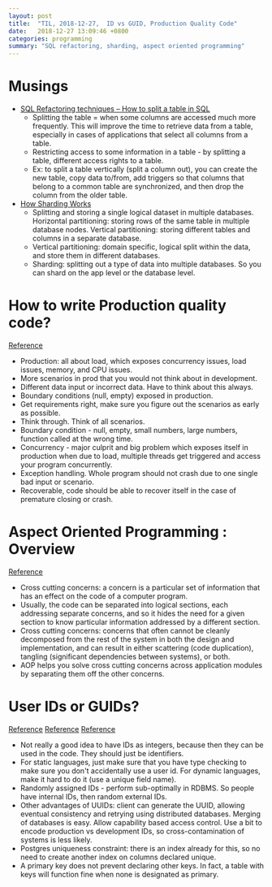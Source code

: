 ```yaml
---
layout: post
title:  "TIL, 2018-12-27,  ID vs GUID, Production Quality Code"
date:   2018-12-27 13:09:46 +0800
categories: programming
summary: "SQL refactoring, sharding, aspect oriented programming"
---
```


# Musings

- [SQL Refactoring techniques – How to split a table in SQL](https://solutioncenter.apexsql.com/how-to-split-a-table-in-sql/)
  - Splitting the table = when some columns are accessed much more frequently. This will improve the time to retrieve data from a table, especially in cases of applications that select all columns from a table.
  - Restricting access to some information in a table - by splitting a table, different access rights to a table.
  - Ex: to split a table vertically (split a column out), you can create the new table, copy data to/from, add triggers so that columns that belong to a common table are synchronized, and then drop the column from the older table.
- [How Sharding Works](https://medium.com/@jeeyoungk/how-sharding-works-b4dec46b3f6)
  - Splitting and storing a single logical dataset in multiple databases. Horizontal partitioning: storing rows of the same table in multiple database nodes. Vertical partitioning: storing different tables and columns in a separate database.
  - Vertical partitioning: domain specific, logical split within the data, and store them in different databases.
  - Sharding: splitting out a type of data into multiple databases. So you can shard on the app level or the database level.

# How to write Production quality code?
[Reference](https://javarevisited.blogspot.com/2011/09/how-to-write-production-quality-code.html)

- Production: all about load, which exposes concurrency issues, load issues, memory, and CPU issues.
- More scenarios in prod that you would not think about in development.
- Different data input or incorrect data. Have to think about this always.
- Boundary conditions (null, empty) exposed in production.
- Get requirements right, make sure you figure out the scenarios as early as possible.
- Think through. Think of all scenarios.
- Boundary condition - null, empty, small numbers, large numbers, function called at the wrong time.
- Concurrency - major culprit and big problem which exposes itself in production when due to load, multiple threads get triggered and access your program concurrently.
- Exception handling. Whole program should not crash due to one single bad input or scenario.
- Recoverable, code should be able to recover itself in the case of premature closing or crash.

# Aspect Oriented Programming : Overview
[Reference](https://medium.com/@mithunsasidharan/aspect-oriented-programming-overview-6c03235e666a)

- Cross cutting concerns: a concern is a particular set of information that has an effect on the code of a computer program.
- Usually, the code can be separated into logical sections, each addressing separate concerns, and so it hides the need for a given  section to know particular information addressed by a different section.
- Cross cutting concerns: concerns that often cannot be cleanly decomposed from the rest of the system in both the design and implementation, and can result in either scattering (code duplication), tangling (significant dependencies between systems), or both.
- AOP helps you solve cross cutting concerns across application modules by separating them off the other concerns.

# User IDs or GUIDs?
[Reference](https://rachelbythebay.com/w/2018/04/27/uid/)
[Reference](https://news.ycombinator.com/item?id=16946557)
[Reference](https://begriffs.com/posts/2018-01-01-sql-keys-in-depth.html)

- Not really a good idea to have IDs as integers, because then they can be used in the code. They should just be identifiers.
- For static languages, just make sure that you have type checking to make sure you don't accidentally use a user id. For dynamic languages, make it hard to do it (use a unique field name).
- Randomly assigned IDs - perform sub-optimally in RDBMS. So people have internal IDs, then random external IDs.
- Other advantages of UUIDs: client can generate the UUID, allowing eventual consistency and retrying using distributed databases. Merging of databases is easy. Allow capability based access control. Use a bit to encode production vs development IDs, so cross-contamination of systems is less likely.
- Postgres uniqueness constraint: there is an index already for this, so no need to create another index on columns declared unique.
- A primary key does not prevent declaring other keys. In fact, a table with keys will function fine when none is designated as primary.
